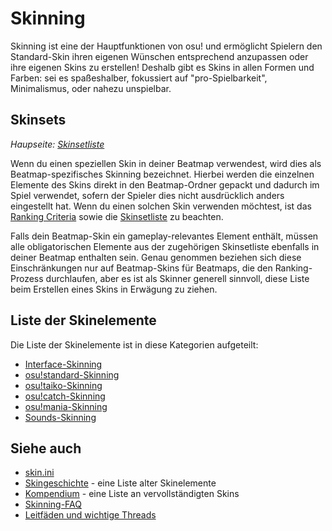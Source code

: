 # Skinning

Skinning ist eine der Hauptfunktionen von osu! und ermöglicht Spielern den Standard-Skin ihren eigenen Wünschen entsprechend anzupassen oder ihre eigenen Skins zu erstellen! Deshalb gibt es Skins in allen Formen und Farben: sei es spaßeshalber, fokussiert auf "pro-Spielbarkeit", Minimalismus, oder nahezu unspielbar.

## Skinsets

*Haupseite: [Skinsetliste](/wiki/Ranking_Criteria/Skin_Set_List)*

Wenn du einen speziellen Skin in deiner Beatmap verwendest, wird dies als Beatmap-spezifisches Skinning bezeichnet. Hierbei werden die einzelnen Elemente des Skins direkt in den Beatmap-Ordner gepackt und dadurch im Spiel verwendet, sofern der Spieler dies nicht ausdrücklich anders eingestellt hat. Wenn du einen solchen Skin verwenden möchtest, ist das [Ranking Criteria](/wiki/Ranking_Criteria) sowie die [Skinsetliste](/wiki/Ranking_Criteria/Skin_Set_List) zu beachten. 

Falls dein Beatmap-Skin ein gameplay-relevantes Element enthält, müssen alle obligatorischen Elemente aus der zugehörigen Skinsetliste ebenfalls in deiner Beatmap enthalten sein. Genau genommen beziehen sich diese Einschränkungen nur auf Beatmap-Skins für Beatmaps, die den Ranking-Prozess durchlaufen, aber es ist als Skinner generell sinnvoll, diese Liste beim Erstellen eines Skins in Erwägung zu ziehen.

## Liste der Skinelemente

Die Liste der Skinelemente ist in diese Kategorien aufgeteilt:

- [Interface-Skinning](/wiki/Skinning/Interface)
- [osu!standard-Skinning](/wiki/Skinning/osu!)
- [osu!taiko-Skinning](/wiki/Skinning/osu!taiko)
- [osu!catch-Skinning](/wiki/Skinning/osu!catch)
- [osu!mania-Skinning](/wiki/Skinning/osu!mania)
- [Sounds-Skinning](/wiki/Skinning/Sounds)

## Siehe auch

- [skin.ini](/wiki/Skinning/skin.ini)
- [Skingeschichte](/wiki/Skinning/History) - eine Liste alter Skinelemente
- [Kompendium](https://osu.ppy.sh/community/forums/topics/686664) - eine Liste an vervollständigten Skins
- [Skinning-FAQ](/wiki/Skinning/FAQ)
- [Leitfäden und wichtige Threads](/wiki/Skinning/Guides_and_important_threads)
